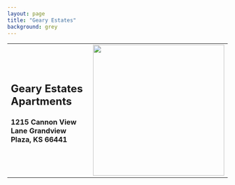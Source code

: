 ```yaml
---
layout: page
title: "Geary Estates"
background: grey
---
```

<div align="center">
  <table>
  <tr>
<td><h2 class="center">Geary Estates Apartments</h2>
<h4 class="center">1215 Cannon View Lane Grandview Plaza, KS 66441</h4></td>
<td><img src="https://www.flinthillstenantsunited.org/gearyestates/geary-fhtu.png" align="right" width="300px"></td>
  </tr>
</table>
</div>
